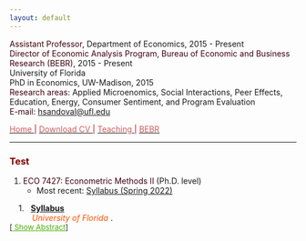 ```yaml
---
layout: default
---
```


<script>
    function expandIt(id) {
      var linkObj = document.getElementById(id+"_link");
      var textObj = document.getElementById(id);
      if (textObj.style.display == "block") {
        textObj.style.display   = "none";
        linkObj.innerHTML       = "Show Abstract";
        linkObj.style.color = "#48AE00";   
      } else {
        textObj.style.display   = "block";
        linkObj.innerHTML       = "Hide Abstract";
	   linkObj.style.color = "#48AE00";  
      }
    }
</script>

<span style="color: #3F000F"> Assistant Professor, </span> Department of Economics, 2015 - Present  
<span style="color: #3F000F"> Director of Economic Analysis Program, Bureau of Economic and Business Research (BEBR), </span>  2015 - Present  
University of Florida  
PhD in Economics, UW-Madison, 2015  
<span style="color: #3F000F"> Research areas: </span> Applied Microenomics, Social Interactions, Peer Effects, Education, Energy, Consumer Sentiment, and Program Evaluation  
<span style="color: #3F000F"> E-mail: </span> [hsandoval@ufl.edu](mailto:hsandoval@ufl.edu) 

[<span style="color: IndianRed"> Home </span>](index.html) <span style="color: #A70D2A"> &#124; </span> <a href="https://hhsandoval.github.io/CVHHSG.pdf" target="_blank"> <span style="color: IndianRed"> Download CV </span> </a> <span style="color: #A70D2A"> &#124; </span> [<span style="color: IndianRed"> Teaching </span>](teaching.html) <span style="color: #A70D2A"> &#124; </span> [<span style="color: IndianRed"> BEBR </span>](bebr.html)

* * *


### <span style="color: maroon"> Test </span>

1. <span style="color: #3F000F"> ECO 7427: Econometric Methods II </span> (Ph.D. level) 
    * Most recent: [Syllabus (Spring 2022)](https://hhsandoval.github.io/E7427S2022.pdf)

<p style="margin-bottom: 10"> &nbsp; &nbsp; 1. &nbsp; <a href="https://hhsandoval.github.io/E7427S2022.pdf"> <strong> Syllabus </strong> </a> <br> 
&nbsp; &nbsp; &nbsp; &nbsp; &nbsp; <font color=FF4F00> <i> University of Florida </i></font>. &nbsp; &nbsp; &nbsp; &nbsp; <br> 
<font size="2">[<a id="hhsg_link" href="javascript:expandIt('hhsg');" font size="2"; style="color: #48AE00"> Show Abstract</a>]<br /> <div id="hhsg" style="display: none" class="abstract">
<p style="margin-left:4em; margin-right: 45%; text-align:justify" > <b> Abstract: </b> Hola, me llamo Hector. </div> </p> </font size="3">


 <!--

<li><p>   
<a href="javascript:showHide('mno_crystalballs');">Show/Hide Abstract</a>
<div id="mno_crystalballs" class="abstract" style="display:none;"> We truthfully.
</div>
</p></li>   
 
--> 
   
   
   
   
   
